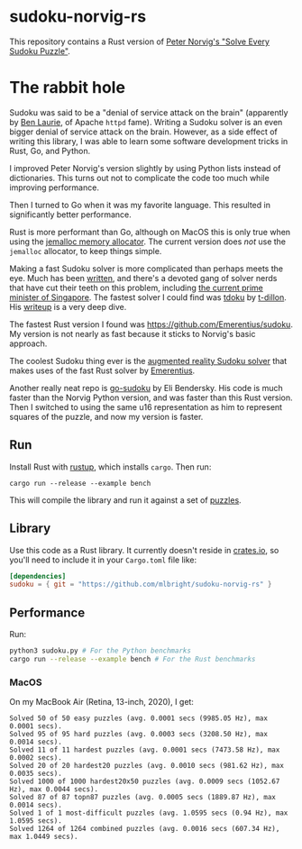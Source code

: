 # sudoku-norvig-rs

This repository contains a Rust version of [Peter Norvig's "Solve Every Sudoku Puzzle"][original].

# The rabbit hole

Sudoku was said to be a "denial of service attack on the brain" (apparently by [Ben Laurie][laurie], of Apache `httpd` fame).
Writing a Sudoku solver is an even bigger denial of service attack on the brain.
However, as a side effect of writing this library, I was able to learn some software development tricks in Rust, Go, and Python.

I improved Peter Norvig's version slightly by using Python lists instead of dictionaries.
This turns out not to complicate the code too much while improving performance.

Then I turned to Go when it was my favorite language.
This resulted in significantly better performance.

Rust is more performant than Go, although on MacOS this is only true when using the [jemalloc memory allocator][jemalloc].
The current version does _not_ use the `jemalloc` allocator, to keep things simple.

Making a fast Sudoku solver is more complicated than perhaps meets the eye.
Much has been [written][attractivechaos], and there's a devoted gang of solver nerds that have cut their teeth on this problem, including [the current prime minister of Singapore][singaporepm].
The fastest solver I could find was [tdoku][tdoku] by [t-dillon]. 
His [writeup][math] is a very deep dive.

The fastest Rust version I found was https://github.com/Emerentius/sudoku.
My version is not nearly as fast because it sticks to Norvig's basic approach.

The coolest Sudoku thing ever is the [augmented reality Sudoku solver][ar] that makes uses of the fast Rust solver by [Emerentius][emerentius].

Another really neat repo is [go-sudoku][go-sudoku] by Eli Bendersky.
His code is much faster than the Norvig Python version, and was faster than this Rust version.
Then I switched to using the same u16 representation as him to represent squares of the puzzle, and now my version is faster.

## Run

Install Rust with [rustup][rustup], which installs `cargo`.
Then run:

```
cargo run --release --example bench
```

This will compile the library and run it against a set of [puzzles](/puzzles).

## Library

Use this code as a Rust library.
It currently doesn't reside in [crates.io][cratesio], so you'll need to include it in your `Cargo.toml` file like:

```toml
[dependencies]
sudoku = { git = "https://github.com/mlbright/sudoku-norvig-rs" }
 ```

## Performance

Run:

```bash
python3 sudoku.py # For the Python benchmarks
cargo run --release --example bench # For the Rust benchmarks
```

### MacOS

On my MacBook Air (Retina, 13-inch, 2020), I get:

```
Solved 50 of 50 easy puzzles (avg. 0.0001 secs (9985.05 Hz), max 0.0001 secs).
Solved 95 of 95 hard puzzles (avg. 0.0003 secs (3208.50 Hz), max 0.0014 secs).
Solved 11 of 11 hardest puzzles (avg. 0.0001 secs (7473.58 Hz), max 0.0002 secs).
Solved 20 of 20 hardest20 puzzles (avg. 0.0010 secs (981.62 Hz), max 0.0035 secs).
Solved 1000 of 1000 hardest20x50 puzzles (avg. 0.0009 secs (1052.67 Hz), max 0.0044 secs).
Solved 87 of 87 topn87 puzzles (avg. 0.0005 secs (1889.87 Hz), max 0.0014 secs).
Solved 1 of 1 most-difficult puzzles (avg. 1.0595 secs (0.94 Hz), max 1.0595 secs).
Solved 1264 of 1264 combined puzzles (avg. 0.0016 secs (607.34 Hz), max 1.0449 secs).
```

[original]: http://norvig.com/sudoku.html
[rustup]: https://www.rust-lang.org/tools/install
[jemalloc]: https://github.com/gnzlbg/jemallocator
[emerentius]: https://github.com/Emerentius
[attractivechaos]: https://attractivechaos.wordpress.com/2011/06/19/an-incomplete-review-of-sudoku-solver-implementations/
[laurie]: https://en.wikipedia.org/wiki/Ben_Laurie
[math]: https://t-dillon.github.io/tdoku/
[t-dillon]: https://github.com/t-dillon
[tdoku]: https://github.com/t-dillon/tdoku
[fastest-rust]: https://github.com/Emerentius/sudoku
[ar]: https://github.com/ColinEberhardt/wasm-sudoku-solver
[singaporepm]: https://en.wikipedia.org/wiki/Lee_Hsien_Loong
[cratesio]: https://crates.io
[go-sudoku]: https://eli.thegreenplace.net/2022/sudoku-go-and-webassembly/